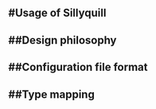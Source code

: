 #Usage of Sillyquill
---

##Design philosophy
---

##Configuration file format
---

##Type mapping
---